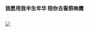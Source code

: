 ##  
### 我愿用我半生年华 陪你去看祭晚霞
## 
![](http://github-profile-summary-cards.vercel.app/api/cards/profile-details?username=msskx&theme=solarized_dark)

<!--
**msskx/msskx** is a ✨ _special_ ✨ repository because its `README.md` (this file) appears on your GitHub profile.

Here are some ideas to get you started:

- 🔭 I’m currently working on ...
- 🌱 I’m currently learning ...
- 👯 I’m looking to collaborate on ...
- 🤔 I’m looking for help with ...
- 💬 Ask me about ...
- 📫 How to reach me: ...
- 😄 Pronouns: ...
- ⚡ Fun fact: ...
-->
